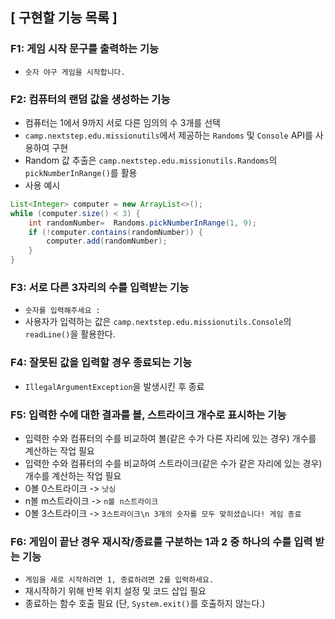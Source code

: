 ## [ 구현할 기능 목록 ]

### F1: 게임 시작 문구를 출력하는 기능

- `숫자 야구 게임을 시작합니다.`


### F2: 컴퓨터의 랜덤 값을 생성하는 기능

- 컴퓨터는 1에서 9까지 서로 다른 임의의 수 3개를 선택
- `camp.nextstep.edu.missionutils`에서 제공하는 `Randoms` 및 `Console` API를 사용하여 구현
- Random 값 추출은 `camp.nextstep.edu.missionutils.Randoms`의 `pickNumberInRange()`를 활용
- 사용 예시
```java
List<Integer> computer = new ArrayList<>();
while (computer.size() < 3) {
    int randomNumber=  Randoms.pickNumberInRange(1, 9);
    if (!computer.contains(randomNumber)) {
        computer.add(randomNumber);
    }
}
```


### F3: 서로 다른 3자리의 수를 입력받는 기능

- `숫자를 입력해주세요 : `
- 사용자가 입력하는 값은 `camp.nextstep.edu.missionutils.Console`의 `readLine()`을 활용한다.


### F4: 잘못된 값을 입력할 경우 종료되는 기능

- `IllegalArgumentException`을 발생시킨 후 종료


### F5: 입력한 수에 대한 결과를 볼, 스트라이크 개수로 표시하는 기능

- 입력한 수와 컴퓨터의 수를 비교하여 볼(같은 수가 다른 자리에 있는 경우) 개수를 계산하는 작업 필요
- 입력한 수와 컴퓨터의 수를 비교하여 스트라이크(같은 수가 같은 자리에 있는 경우) 개수를 계산하는 작업 필요
- 0볼 0스트라이크 -> `낫싱`
- n볼 m스트라이크 -> `n볼 n스트라이크`
- 0볼 3스트라이크 -> `3스트라이크\n 3개의 숫자를 모두 맞히셨습니다! 게임 종료`


### F6: 게임이 끝난 경우 재시작/종료를 구분하는 1과 2 중 하나의 수를 입력 받는 기능

- `게임을 새로 시작하려면 1, 종료하려면 2를 입력하세요.`
- 재시작하기 위해 반복 위치 설정 및 코드 삽입 필요
- 종료하는 함수 호출 필요 (단, `System.exit()`를 호출하지 않는다.)


